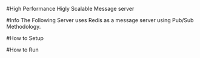 #High Performance Higly Scalable Message server

#Info
The Following Server uses Redis as a message server using Pub/Sub Methodology.

#How to Setup


#How to Run